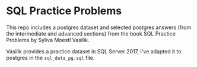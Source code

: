 # SQL Practice Problems

This repo includes a postgres dataset and selected postgres answers (from the intermediate and advanced sections) from the book SQL Practice Problems by Syliva Moestl Vasilik.

Vasilik provides a practice dataset in SQL Server 2017, I've adapted it to postgres 
in the `sql_data_pg.sql` file.
